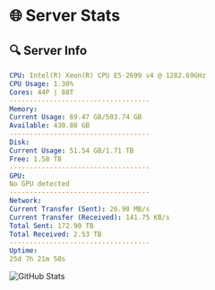 # 🌐 Server Stats
## 🔍 Server Info
```yaml
CPU: Intel(R) Xeon(R) CPU E5-2699 v4 @ 1282.69GHz
CPU Usage: 1.30%
Cores: 44P | 88T
-----------------------------------
Memory:
Current Usage: 69.47 GB/503.74 GB
Available: 430.80 GB
-----------------------------------
Disk:
Current Usage: 51.54 GB/1.71 TB
Free: 1.58 TB
-----------------------------------
GPU:
No GPU detected
-----------------------------------
Network:
Current Transfer (Sent): 26.90 MB/s
Current Transfer (Received): 141.75 KB/s
Total Sent: 172.90 TB
Total Received: 2.53 TB
-----------------------------------
Uptime:
25d 7h 21m 50s
```
![GitHub Stats](https://img.shields.io/badge/Updated-2025-03-05_06:05:08-blue)